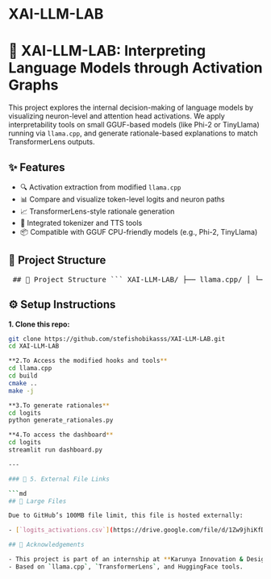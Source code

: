 # XAI-LLM-LAB
# 🧠 XAI-LLM-LAB: Interpreting Language Models through Activation Graphs

This project explores the internal decision-making of language models by visualizing neuron-level and attention head activations. We apply interpretability tools on small GGUF-based models (like Phi-2 or TinyLlama) running via `llama.cpp`, and generate rationale-based explanations to match TransformerLens outputs.

## ✨ Features

- 🔍 Activation extraction from modified `llama.cpp`
- 📊 Compare and visualize token-level logits and neuron paths
- 📈 TransformerLens-style rationale generation
- 📂 Integrated tokenizer and TTS tools
- 📦 Compatible with GGUF CPU-friendly models (e.g., Phi-2, TinyLlama)
  
## 📁 Project Structure

<pre lang="md"> ## 📁 Project Structure ``` XAI-LLM-LAB/ ├── llama.cpp/ │ └── src/ │ └── llama-context.cpp # Modified llama.cpp with hooks and tools ├── logits/ │ ├── generate_rationales.py # Script to trace and save activations │ ├── compare_logits.py # Compare GGUF vs TransformerLens │ ├── ration.py # Prompt-to-rationale conversion │ ├── rationales.jsonl # Output rationales │ ├── report.html / report.pdf # Final visual report │ └── logits_activations.csv # [External download below 🔗] ``` </pre>

## ⚙️ Setup Instructions

**1. Clone this repo:**
   ```bash
   git clone https://github.com/stefishobikasss/XAI-LLM-LAB.git
   cd XAI-LLM-LAB
   
**2.To Access the modified hooks and tools**
  cd llama.cpp
  cd build
  cmake ..
  make -j

**3.To generate rationales**
cd logits
python generate_rationales.py

**4.To access the dashboard**
cd logits
streamlit run dashboard.py

---

### 📌 5. External File Links

```md
## 📂 Large Files

Due to GitHub’s 100MB file limit, this file is hosted externally:

- [`logits_activations.csv`](https://drive.google.com/file/d/1Zw9jhiKfDmSY0J2_CPaGDen-fOm4SfVX/view?usp=sharing)

## 🙏 Acknowledgements

- This project is part of an internship at **Karunya Innovation & Design Studio**.
- Based on `llama.cpp`, `TransformerLens`, and HuggingFace tools.

